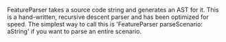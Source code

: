 FeatureParser takes a source code string and generates an AST for it. This is a hand-written, recursive descent parser and has been optimized for speed. The simplest way to call this is 'FeatureParser parseScenario: aString' if you want to parse an entire scenario.
